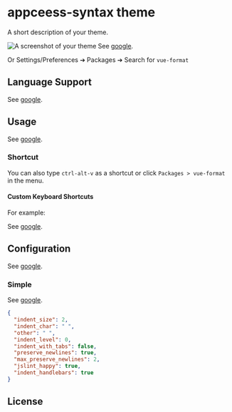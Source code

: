 # appceess-syntax theme

A short description of your theme.

![A screenshot of your theme](https://f.cloud.github.com/assets/69169/2289498/4c3cb0ec-a009-11e3-8dbd-077ee11741e5.gif)
See [google](https://google.com).

Or Settings/Preferences ➔ Packages ➔ Search for `vue-format`

## Language Support

See [google](https://google.com).

## Usage

See [google](https://google.com).

### Shortcut

You can also type `ctrl-alt-v` as a shortcut or click `Packages > vue-format` in the menu.

#### Custom Keyboard Shortcuts



For example:

See [google](https://google.com).

## Configuration
See [google](https://google.com).

### Simple

See [google](https://google.com).

```json
{
  "indent_size": 2,
  "indent_char": " ",
  "other": " ",
  "indent_level": 0,
  "indent_with_tabs": false,
  "preserve_newlines": true,
  "max_preserve_newlines": 2,
  "jslint_happy": true,
  "indent_handlebars": true
}
```

## License
